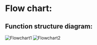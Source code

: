 # Flow chart:
## Function structure diagram:
![Flowchart1](https://user-images.githubusercontent.com/98843684/155837341-94880d66-82ed-4152-bbe4-57f3e43fac6b.png)
![Flowchart2](https://user-images.githubusercontent.com/98843684/155837346-81263c7d-d397-4db3-96c5-6364b93dd3bc.png)
